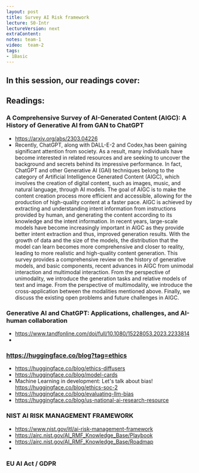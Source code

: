 ```yaml
---
layout: post
title: Survey AI Risk framework 
lecture: S0-Intr
lectureVersion: next
extraContent: 
notes: team-1
video:  team-2
tags:
- 1Basic
---
```


In this session, our readings cover: 
- 


## Readings: 
  ### A Comprehensive Survey of AI-Generated Content (AIGC): A History of Generative AI from GAN to ChatGPT
  + https://arxiv.org/abs/2303.04226
  + Recently, ChatGPT, along with DALL-E-2 and Codex,has been gaining significant attention from society. As a result, many individuals have become interested in related resources and are seeking to uncover the background and secrets behind its impressive performance. In fact, ChatGPT and other Generative AI (GAI) techniques belong to the category of Artificial Intelligence Generated Content (AIGC), which involves the creation of digital content, such as images, music, and natural language, through AI models. The goal of AIGC is to make the content creation process more efficient and accessible, allowing for the production of high-quality content at a faster pace. AIGC is achieved by extracting and understanding intent information from instructions provided by human, and generating the content according to its knowledge and the intent information. In recent years, large-scale models have become increasingly important in AIGC as they provide better intent extraction and thus, improved generation results. With the growth of data and the size of the models, the distribution that the model can learn becomes more comprehensive and closer to reality, leading to more realistic and high-quality content generation. This survey provides a comprehensive review on the history of generative models, and basic components, recent advances in AIGC from unimodal interaction and multimodal interaction. From the perspective of unimodality, we introduce the generation tasks and relative models of text and image. From the perspective of multimodality, we introduce the cross-application between the modalities mentioned above. Finally, we discuss the existing open problems and future challenges in AIGC.


  ### Generative AI and ChatGPT: Applications, challenges, and AI-human collaboration
  + https://www.tandfonline.com/doi/full/10.1080/15228053.2023.2233814 
  + 

  ### https://huggingface.co/blog?tag=ethics
  + https://huggingface.co/blog/ethics-diffusers 
  + https://huggingface.co/blog/model-cards 
  + Machine Learning in development: Let's talk about bias! https://huggingface.co/blog/ethics-soc-2 
  + https://huggingface.co/blog/evaluating-llm-bias 
  + https://huggingface.co/blog/us-national-ai-research-resource


  ### NIST AI RISK MANAGEMENT FRAMEWORK
  + https://www.nist.gov/itl/ai-risk-management-framework
  + https://airc.nist.gov/AI_RMF_Knowledge_Base/Playbook 
  + https://airc.nist.gov/AI_RMF_Knowledge_Base/Roadmap 
  + 

  ### EU AI Act / GDPR 


